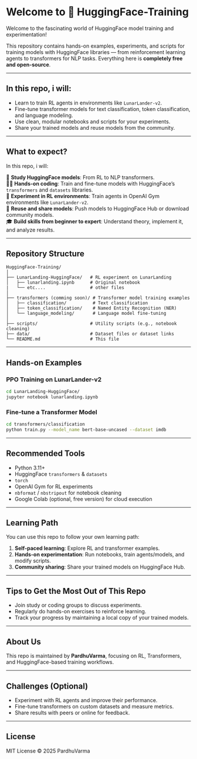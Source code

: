 # Welcome to 🤗 HuggingFace-Training

Welcome to the fascinating world of HuggingFace model training and experimentation!

This repository contains hands-on examples, experiments, and scripts for training models with HuggingFace libraries — from reinforcement learning agents to transformers for NLP tasks. Everything here is **completely free and open-source**.

---

## In this repo, i will:

- Learn to train RL agents in environments like `LunarLander-v2`.
- Fine-tune transformer models for text classification, token classification, and language modeling.
- Use clean, modular notebooks and scripts for your experiments.
- Share your trained models and reuse models from the community.

---

## What to expect?

In this repo, i will:

📖 **Study HuggingFace models**: From RL to NLP transformers.\
🧑‍💻 **Hands-on coding**: Train and fine-tune models with HuggingFace’s `transformers` and `datasets` libraries.\
🤖 **Experiment in RL environments**: Train agents in OpenAI Gym environments like `LunarLander-v2`.\
💾 **Reuse and share models**: Push models to HuggingFace Hub or download community models.\
🎓 **Build skills from beginner to expert**: Understand theory, implement it, and analyze results.

---

## Repository Structure

```
HuggingFace-Training/
│
├── LunarLanding-HuggingFace/   # RL experiment on LunarLanding
│   ├── lunarlanding.ipynb      # Original notebook
|   └── etc....                 # other files 
│
├── transformers (comming soon)/ # Transformer model training examples
│   ├── classification/          # Text classification
│   ├── token_classification/    # Named Entity Recognition (NER)
│   └── language_modeling/       # Language model fine-tuning
│
├── scripts/                    # Utility scripts (e.g., notebook cleaning)
├── data/                       # Dataset files or dataset links
└── README.md                   # This file
```

---

## Hands-on Examples

### PPO Training on LunarLander-v2

```bash
cd LunarLanding-HuggingFace/
jupyter notebook lunarlanding.ipynb
```

### Fine-tune a Transformer Model

```bash
cd transformers/classification
python train.py --model_name bert-base-uncased --dataset imdb
```

---

## Recommended Tools

- Python 3.11+
- HuggingFace `transformers` & `datasets`
- `torch`
- OpenAI Gym for RL experiments
- `nbformat` / `nbstripout` for notebook cleaning
- Google Colab (optional, free version) for cloud execution

---

## Learning Path

You can use this repo to follow your own learning path:

1. **Self-paced learning**: Explore RL and transformer examples.
2. **Hands-on experimentation**: Run notebooks, train agents/models, and modify scripts.
3. **Community sharing**: Share your trained models on HuggingFace Hub.

---

## Tips to Get the Most Out of This Repo

- Join study or coding groups to discuss experiments.
- Regularly do hands-on exercises to reinforce learning.
- Track your progress by maintaining a local copy of your trained models.

---

## About Us

This repo is maintained by **PardhuVarma**, focusing on RL, Transformers, and HuggingFace-based training workflows.

---

## Challenges (Optional)

- Experiment with RL agents and improve their performance.
- Fine-tune transformers on custom datasets and measure metrics.
- Share results with peers or online for feedback.

---

## License
MIT License © 2025 PardhuVarma

